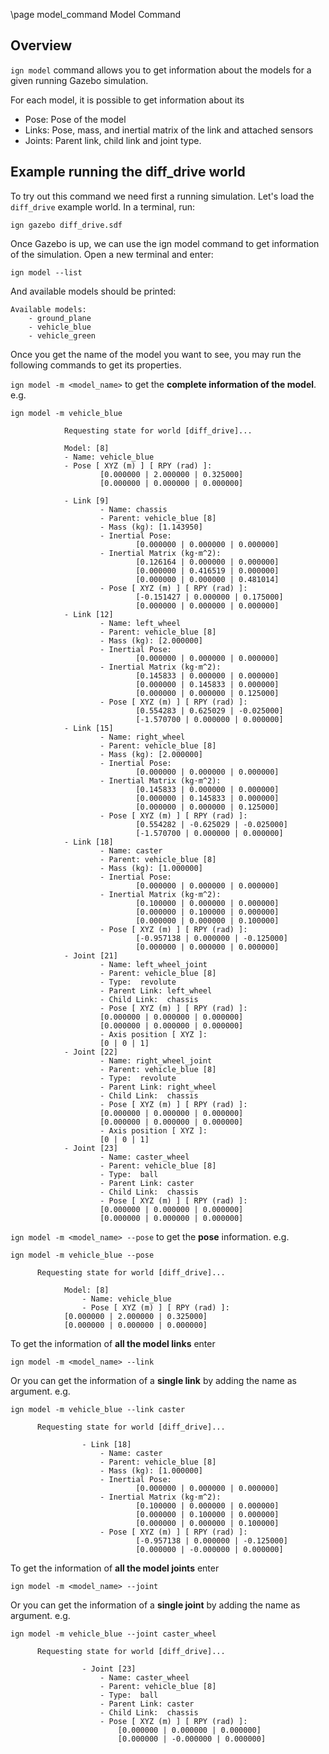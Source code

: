 \page model_command Model Command

## Overview
`ign model` command allows you to get information about the models for a given running Gazebo simulation.

For each model, it is possible to get information about its
 -  Pose: Pose of the model
 -  Links: Pose, mass, and inertial matrix of the link and attached sensors
 -  Joints: Parent link, child link and joint type.

## Example running the diff_drive world

To try out this command we need first a running simulation. Let's load the `diff_drive` example world. In a terminal, run:

    ign gazebo diff_drive.sdf

Once Gazebo is up, we can use the ign model command to get information of the simulation.
Open a new terminal and enter:

    ign model --list

And available models should be printed:


    Available models:
        - ground_plane
        - vehicle_blue
        - vehicle_green

Once you get the name of the model you want to see, you may run the following commands to get its properties.

`ign model -m <model_name>` to get the **complete information of the model**. e.g.

    ign model -m vehicle_blue

```
			Requesting state for world [diff_drive]...

			Model: [8]
			- Name: vehicle_blue
			- Pose [ XYZ (m) ] [ RPY (rad) ]:
					[0.000000 | 2.000000 | 0.325000]
					[0.000000 | 0.000000 | 0.000000]

			- Link [9]
					- Name: chassis
					- Parent: vehicle_blue [8]
					- Mass (kg): [1.143950]
					- Inertial Pose:
							[0.000000 | 0.000000 | 0.000000]
					- Inertial Matrix (kg⋅m^2):
							[0.126164 | 0.000000 | 0.000000]
							[0.000000 | 0.416519 | 0.000000]
							[0.000000 | 0.000000 | 0.481014]
					- Pose [ XYZ (m) ] [ RPY (rad) ]:
							[-0.151427 | 0.000000 | 0.175000]
							[0.000000 | 0.000000 | 0.000000]
			- Link [12]
					- Name: left_wheel
					- Parent: vehicle_blue [8]
					- Mass (kg): [2.000000]
					- Inertial Pose:
							[0.000000 | 0.000000 | 0.000000]
					- Inertial Matrix (kg⋅m^2):
							[0.145833 | 0.000000 | 0.000000]
							[0.000000 | 0.145833 | 0.000000]
							[0.000000 | 0.000000 | 0.125000]
					- Pose [ XYZ (m) ] [ RPY (rad) ]:
							[0.554283 | 0.625029 | -0.025000]
							[-1.570700 | 0.000000 | 0.000000]
			- Link [15]
					- Name: right_wheel
					- Parent: vehicle_blue [8]
					- Mass (kg): [2.000000]
					- Inertial Pose:
							[0.000000 | 0.000000 | 0.000000]
					- Inertial Matrix (kg⋅m^2):
							[0.145833 | 0.000000 | 0.000000]
							[0.000000 | 0.145833 | 0.000000]
							[0.000000 | 0.000000 | 0.125000]
					- Pose [ XYZ (m) ] [ RPY (rad) ]:
							[0.554282 | -0.625029 | -0.025000]
							[-1.570700 | 0.000000 | 0.000000]
			- Link [18]
					- Name: caster
					- Parent: vehicle_blue [8]
					- Mass (kg): [1.000000]
					- Inertial Pose:
							[0.000000 | 0.000000 | 0.000000]
					- Inertial Matrix (kg⋅m^2):
							[0.100000 | 0.000000 | 0.000000]
							[0.000000 | 0.100000 | 0.000000]
							[0.000000 | 0.000000 | 0.100000]
					- Pose [ XYZ (m) ] [ RPY (rad) ]:
							[-0.957138 | 0.000000 | -0.125000]
							[0.000000 | 0.000000 | 0.000000]
			- Joint [21]
					- Name: left_wheel_joint
					- Parent: vehicle_blue [8]
					- Type:  revolute
					- Parent Link: left_wheel
					- Child Link:  chassis
					- Pose [ XYZ (m) ] [ RPY (rad) ]:
					[0.000000 | 0.000000 | 0.000000]
					[0.000000 | 0.000000 | 0.000000]
					- Axis position [ XYZ ]:
					[0 | 0 | 1]
			- Joint [22]
					- Name: right_wheel_joint
					- Parent: vehicle_blue [8]
					- Type:  revolute
					- Parent Link: right_wheel
					- Child Link:  chassis
					- Pose [ XYZ (m) ] [ RPY (rad) ]:
					[0.000000 | 0.000000 | 0.000000]
					[0.000000 | 0.000000 | 0.000000]
					- Axis position [ XYZ ]:
					[0 | 0 | 1]
			- Joint [23]
					- Name: caster_wheel
					- Parent: vehicle_blue [8]
					- Type:  ball
					- Parent Link: caster
					- Child Link:  chassis
					- Pose [ XYZ (m) ] [ RPY (rad) ]:
					[0.000000 | 0.000000 | 0.000000]
					[0.000000 | 0.000000 | 0.000000]

```


`ign model -m <model_name> --pose` to get the **pose** information. e.g.

    ign model -m vehicle_blue --pose


```
      Requesting state for world [diff_drive]...

			Model: [8]
				- Name: vehicle_blue
				- Pose [ XYZ (m) ] [ RPY (rad) ]:
            [0.000000 | 2.000000 | 0.325000]
            [0.000000 | 0.000000 | 0.000000]
```


To get the information of **all the model links** enter

    ign model -m <model_name> --link


Or you can get the information of a **single link** by adding the name as argument. e.g.

    ign model -m vehicle_blue --link caster

```
      Requesting state for world [diff_drive]...

				- Link [18]
					- Name: caster
					- Parent: vehicle_blue [8]
					- Mass (kg): [1.000000]
					- Inertial Pose:
							[0.000000 | 0.000000 | 0.000000]
					- Inertial Matrix (kg⋅m^2):
							[0.100000 | 0.000000 | 0.000000]
							[0.000000 | 0.100000 | 0.000000]
							[0.000000 | 0.000000 | 0.100000]
					- Pose [ XYZ (m) ] [ RPY (rad) ]:
							[-0.957138 | 0.000000 | -0.125000]
							[0.000000 | -0.000000 | 0.000000]
```


To get the information of **all the model joints** enter

    ign model -m <model_name> --joint

Or you can get the information of a **single joint** by adding the name as argument. e.g.

    ign model -m vehicle_blue --joint caster_wheel

```
      Requesting state for world [diff_drive]...

				- Joint [23]
					- Name: caster_wheel
					- Parent: vehicle_blue [8]
					- Type:  ball
					- Parent Link: caster
					- Child Link:  chassis
					- Pose [ XYZ (m) ] [ RPY (rad) ]:
						[0.000000 | 0.000000 | 0.000000]
						[0.000000 | -0.000000 | 0.000000]
```
